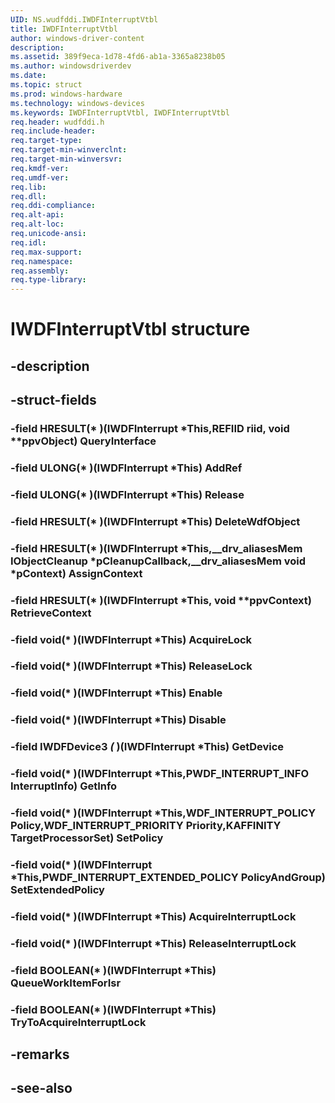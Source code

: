 ```yaml
---
UID: NS.wudfddi.IWDFInterruptVtbl
title: IWDFInterruptVtbl
author: windows-driver-content
description: 
ms.assetid: 389f9eca-1d78-4fd6-ab1a-3365a8238b05
ms.author: windowsdriverdev
ms.date: 
ms.topic: struct
ms.prod: windows-hardware
ms.technology: windows-devices
ms.keywords: IWDFInterruptVtbl, IWDFInterruptVtbl
req.header: wudfddi.h
req.include-header:
req.target-type:
req.target-min-winverclnt:
req.target-min-winversvr:
req.kmdf-ver:
req.umdf-ver:
req.lib:
req.dll:
req.ddi-compliance:
req.alt-api:
req.alt-loc:
req.unicode-ansi:
req.idl:
req.max-support:
req.namespace:
req.assembly:
req.type-library:
---
```


# IWDFInterruptVtbl structure

## -description



## -struct-fields

### -field HRESULT(* )(IWDFInterrupt *This,REFIID riid, void **ppvObject) QueryInterface			
 	
### -field ULONG(* )(IWDFInterrupt *This) AddRef			
 	
### -field ULONG(* )(IWDFInterrupt *This) Release			
 	
### -field HRESULT(* )(IWDFInterrupt *This) DeleteWdfObject			
 	
### -field HRESULT(* )(IWDFInterrupt *This,__drv_aliasesMem IObjectCleanup *pCleanupCallback,__drv_aliasesMem void *pContext) AssignContext			
 	
### -field HRESULT(* )(IWDFInterrupt *This, void **ppvContext) RetrieveContext			
 	
### -field void(* )(IWDFInterrupt *This) AcquireLock			
 	
### -field void(* )(IWDFInterrupt *This) ReleaseLock			
 	
### -field void(* )(IWDFInterrupt *This) Enable			
 	
### -field void(* )(IWDFInterrupt *This) Disable			
 	
### -field IWDFDevice3 *(* )(IWDFInterrupt *This) GetDevice			
 	
### -field void(* )(IWDFInterrupt *This,PWDF_INTERRUPT_INFO InterruptInfo) GetInfo			
 	
### -field void(* )(IWDFInterrupt *This,WDF_INTERRUPT_POLICY Policy,WDF_INTERRUPT_PRIORITY Priority,KAFFINITY TargetProcessorSet) SetPolicy			
 	
### -field void(* )(IWDFInterrupt *This,PWDF_INTERRUPT_EXTENDED_POLICY PolicyAndGroup) SetExtendedPolicy			
 	
### -field void(* )(IWDFInterrupt *This) AcquireInterruptLock			
 	
### -field void(* )(IWDFInterrupt *This) ReleaseInterruptLock			
 	
### -field BOOLEAN(* )(IWDFInterrupt *This) QueueWorkItemForIsr			
 	
### -field BOOLEAN(* )(IWDFInterrupt *This) TryToAcquireInterruptLock			
 	
## -remarks

## -see-also